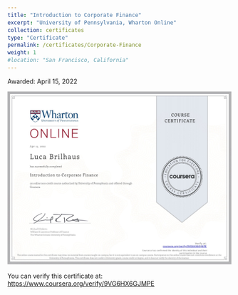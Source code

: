 ```yaml
---
title: "Introduction to Corporate Finance"
excerpt: "University of Pennsylvania, Wharton Online"
collection: certificates
type: "Certificate"
permalink: /certificates/Corporate-Finance
weight: 1
#location: "San Francisco, California"
---
```

Awarded: April 15, 2022

![Illustration Corporate Finance](/images/Introduction_to_corporate_finance.jpg)

You can verify this certificate at: <https://www.coursera.org/verify/9VG6HX6GJMPE>
